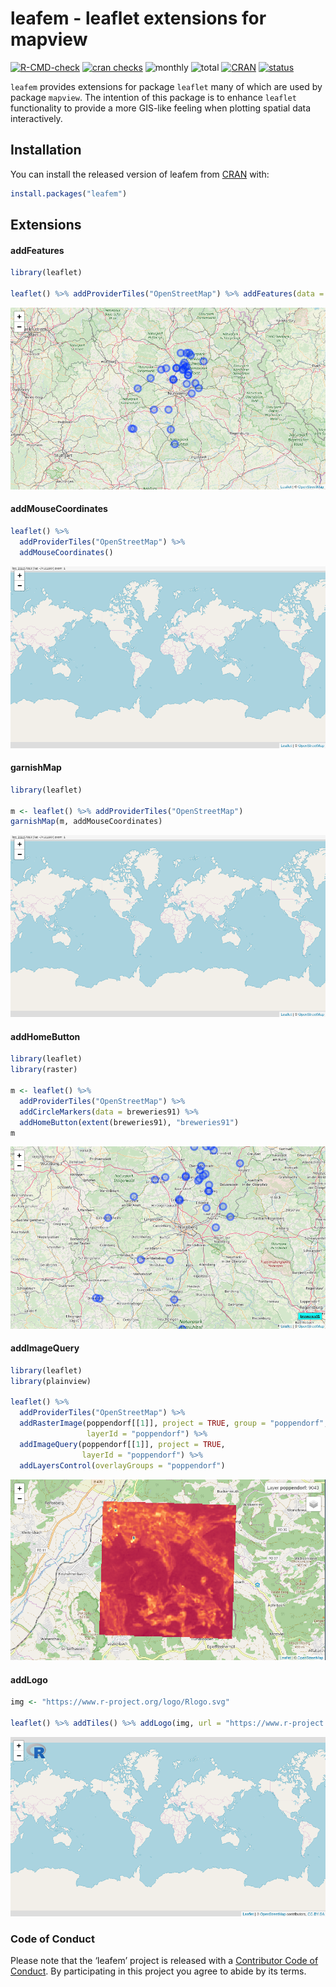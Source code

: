 
<!-- README.md is generated from README.Rmd. Please edit that file -->

# leafem - leaflet extensions for mapview

<!-- badges: start -->

[![R-CMD-check](https://github.com/r-spatial/leafem/workflows/R-CMD-check/badge.svg)](https://github.com/r-spatial/leafem/actions)
[![cran
checks](https://cranchecks.info/badges/worst/leafem)](https://cran.r-project.org/web/checks/check_results_leafem.html)
![monthly](http://cranlogs.r-pkg.org/badges/leafem)
![total](http://cranlogs.r-pkg.org/badges/grand-total/leafem)
[![CRAN](http://www.r-pkg.org/badges/version/leafem?color=009999)](https://cran.r-project.org/package=leafem)
[![status](https://tinyverse.netlify.com/badge/leafem)](https://CRAN.R-project.org/package=leafem)
<!-- badges: end -->

`leafem` provides extensions for package `leaflet` many of which are
used by package `mapview`. The intention of this package is to enhance
`leaflet` functionality to provide a more GIS-like feeling when plotting
spatial data interactively.

## Installation

You can install the released version of leafem from
[CRAN](https://CRAN.R-project.org) with:

``` r
install.packages("leafem")
```

## Extensions

#### addFeatures

``` r
library(leaflet)

leaflet() %>% addProviderTiles("OpenStreetMap") %>% addFeatures(data = breweries91)
```

![](man/figures/README-features.png)

#### addMouseCoordinates

``` r
leaflet() %>%
  addProviderTiles("OpenStreetMap") %>%
  addMouseCoordinates()
```

![](man/figures/README-garnish.png)

#### garnishMap

``` r
library(leaflet)

m <- leaflet() %>% addProviderTiles("OpenStreetMap")
garnishMap(m, addMouseCoordinates)
```

![](man/figures/README-garnish.png)

#### addHomeButton

``` r
library(leaflet)
library(raster)

m <- leaflet() %>%
  addProviderTiles("OpenStreetMap") %>%
  addCircleMarkers(data = breweries91) %>%
  addHomeButton(extent(breweries91), "breweries91")
m
```

![](man/figures/README-home.png)

#### addImageQuery

``` r
library(leaflet)
library(plainview)

leaflet() %>%
  addProviderTiles("OpenStreetMap") %>%
  addRasterImage(poppendorf[[1]], project = TRUE, group = "poppendorf",
                 layerId = "poppendorf") %>%
  addImageQuery(poppendorf[[1]], project = TRUE,
                layerId = "poppendorf") %>%
  addLayersControl(overlayGroups = "poppendorf")
```

![](man/figures/README-query.png)

#### addLogo

``` r
img <- "https://www.r-project.org/logo/Rlogo.svg"

leaflet() %>% addTiles() %>% addLogo(img, url = "https://www.r-project.org/logo/")
```

![](man/figures/README-logo.png)

### Code of Conduct

Please note that the ‘leafem’ project is released with a [Contributor
Code of
Conduct](https://github.com/r-spatial/leafem/blob/master/CODE_OF_CONDUCT.md).
By participating in this project you agree to abide by its terms.
